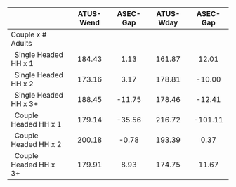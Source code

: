 
|                      |    ATUS-Wend |     ASEC-Gap |    ATUS-Wday |     ASEC-Gap |
| -------------------- | :----------: | :----------: | :----------: | :----------: |
| Couple x # Adults    |              |              |              |              |
| &nbsp;&nbsp;Single Headed HH x 1 |       184.43 |         1.13 |       161.87 |        12.01 |
| &nbsp;&nbsp;Single Headed HH x 2 |       173.16 |         3.17 |       178.81 |       -10.00 |
| &nbsp;&nbsp;Single Headed HH x 3+ |       188.45 |       -11.75 |       178.46 |       -12.41 |
| &nbsp;&nbsp;Couple Headed HH x 1 |       179.14 |       -35.56 |       216.72 |      -101.11 |
| &nbsp;&nbsp;Couple Headed HH x 2 |       200.18 |        -0.78 |       193.39 |         0.37 |
| &nbsp;&nbsp;Couple Headed HH x 3+ |       179.91 |         8.93 |       174.75 |        11.67 |

